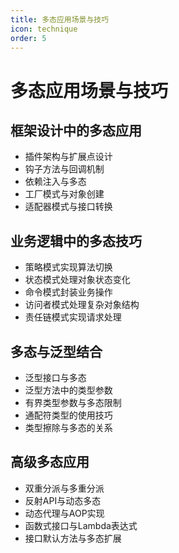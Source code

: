 ```yaml
---
title: 多态应用场景与技巧
icon: technique
order: 5
---
```


# 多态应用场景与技巧

## 框架设计中的多态应用

- 插件架构与扩展点设计
- 钩子方法与回调机制
- 依赖注入与多态
- 工厂模式与对象创建
- 适配器模式与接口转换

## 业务逻辑中的多态技巧

- 策略模式实现算法切换
- 状态模式处理对象状态变化
- 命令模式封装业务操作
- 访问者模式处理复杂对象结构
- 责任链模式实现请求处理

## 多态与泛型结合

- 泛型接口与多态
- 泛型方法中的类型参数
- 有界类型参数与多态限制
- 通配符类型的使用技巧
- 类型擦除与多态的关系

## 高级多态应用

- 双重分派与多重分派
- 反射API与动态多态
- 动态代理与AOP实现
- 函数式接口与Lambda表达式
- 接口默认方法与多态扩展
